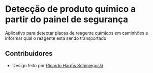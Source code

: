 # Detecção de produto químico a partir do painel de segurança

Aplicativo para detectar placas de reagente químicos em caminhões e informar qual o reagente está sendo transportado

## Contribuidores

- Design feito por [Ricardo Harms Schiniegoski](https://github.com/hsricardo)